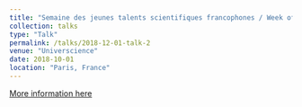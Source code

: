 ```yaml
---
title: "Semaine des jeunes talents scientifiques francophones / Week of Young Francophone Scientific Talents"
collection: talks
type: "Talk"
permalink: /talks/2018-12-01-talk-2
venue: "Universcience"
date: 2018-10-01
location: "Paris, France"
---
```


[More information here](https://www.universcience.fr/fileadmin/fileadmin_Universcience/fichiers/partenariat-rayonnement/_documents/Bilan_institutionnel_-_SJTSF.pdf)